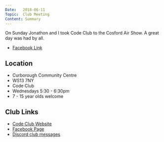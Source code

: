 ```yaml
---
Date:   2018-06-11
Topic:  Club Meeting
Content: Summary
---
```

On Sunday Jonathon and I took Code Club to the Cosford Air Show. A great day was had by all.

* [Facebook Link](https://www.facebook.com/LichfieldCoders/photos/a.1570694216391006/1570694603057634/?type=3)

## Location

* Curborough Community Centre
* WS13 7NY
* Code Club
* Wednesdays 5:30 - 6:30pm
* 7 - 15 year olds welcome

## Club Links

* [Code Club Website](https://lichfield-code-club.github.io/)
* [Facebook Page](https://www.facebook.com/LichfieldCoders)
* [Discord club messages](https://discord.gg/szz6xGK)
